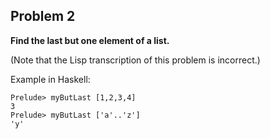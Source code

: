 ## Problem 2

**Find the last but one element of a list.**

(Note that the Lisp transcription of this problem is incorrect.)

Example in Haskell:

```
Prelude> myButLast [1,2,3,4]
3
Prelude> myButLast ['a'..'z']
'y'
```
